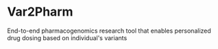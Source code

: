 # Var2Pharm
End-to-end pharmacogenomics research tool that enables personalized drug dosing based on individual's variants